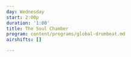 ```yaml
---
day: Wednesday
start: 2:00p
duration: '1:00'
title: The Soul Chamber
program: content/programs/global-drumbeat.md
airshifts: []

---
```

